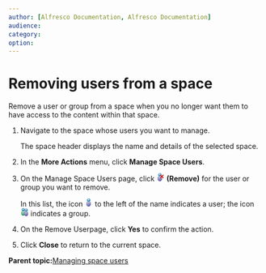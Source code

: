 ```yaml
---
author: [Alfresco Documentation, Alfresco Documentation]
audience: 
category: 
option: 
---
```


# Removing users from a space

Remove a user or group from a space when you no longer want them to have access to the content within that space.

1.  Navigate to the space whose users you want to manage.

    The space header displays the name and details of the selected space.

2.  In the **More Actions** menu, click **Manage Space Users**.

3.  On the Manage Space Users page, click ![Remove](../images/im-user-delete.png) **\(Remove\)** for the user or group you want to remove.

    In this list, the icon ![User](../images/im-user.png) to the left of the name indicates a user; the icon ![Group](../images/im-group.png) indicates a group.

4.  On the Remove Userpage, click **Yes** to confirm the action.

5.  Click **Close** to return to the current space.


**Parent topic:**[Managing space users](../concepts/cuh-spaces-manage-users.md)

